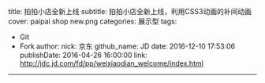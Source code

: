 title: 拍拍小店全新上线
subtitle: 拍拍小店全新上线，利用CSS3动画的补间动画
cover: paipai shop new.png
categories: 展示型
tags:
  - Git
  - Fork
author:
  nick: 京东
  github_name: JD
date: 2016-12-10 17:53:06
publishDate: 2016-04-26 16:00:00
link: http://jdc.jd.com/fd/pp/weixiaodian_welcome/index.html
---

<!-- more -->
